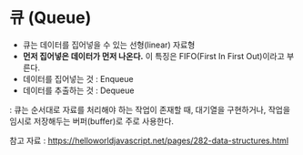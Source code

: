 # 큐 (Queue)

- 큐는 데이터를 집어넣을 수 있는 선형(linear) 자료형
- **먼저 집어넣은 데이터가 먼저 나온다.** 이 특징은 FIFO(First In First Out)이라고 부른다.
- 데이터를 집어넣는 것 : Enqueue
- 데이터를 추출하는 것 : Dequeue

: 큐는 순서대로 자료를 처리해야 하는 작업이 존재할 때, 대기열을 구현하거나, 작업을 임시로 저장해두는 버퍼(buffer)로 주로 사용한다.

참고 자료 : https://helloworldjavascript.net/pages/282-data-structures.html

